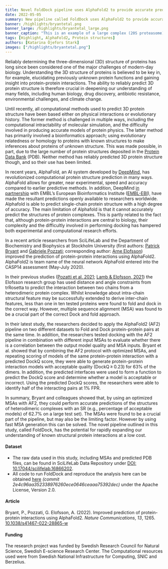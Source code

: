 ```yaml
---
title: Novel FoldDock pipeline uses AlphaFold2 to provide accurate predictions of heterodimeric complexes structures
date: 2022-05-05
summary: New pipeline called FoldDock uses AlphaFold2 to provide accurate predictions of heterodimeric complexes structures. This pipeline has the potential for rapidly expanding knowledge about structural protein interactions at a low cost. The code required to run FoldDock and reproduce the analysis has been published on GitLab.
banner: /highlights/bryantetal.png
banner_large: /highlights/bryantetal_large.png
banner_caption: "This is an example of a large complex (20S proteasome) built from predictions of individual dimers and then combined together to form the entire complex. This image is courtesy of Arne Elofsson"
tags: [Highlight, AlphaFold2, Protein structures]
authors: [Katarina Öjefors Stark]
images: ["/highlights/bryantetal.png"]
---
```


Reliably determining the three-dimensional (3D) structure of proteins has long since been considered one of the major challenges of modern-day biology. Understanding the 3D structure of proteins is believed to be key in, for example, elucidating previously unknown protein functions and gaining insight into protein-protein interactions. The ability to reliably predict 3D protein structure is therefore crucial in deepening our understanding of many fields, including human biology, drug discovery, antibiotic resistance, environmental challenges, and climate change.

Until recently, all computational methods used to predict 3D protein structure have been based either on physical interactions or evolutionary history. The former method is challenged in multiple ways, including the computational intractability of molecular simulation, and the difficulty involved in producing accurate models of protein physics. The latter method has primarily involved a bioinformatics approach; using evolutionary relatedness or homology to proteins with known structures to make inferences about proteins of unknown structure. This was made possible, in part, due to the large number of protein structures deposited in the [Protein Data Bank](https://www.rcsb.org) (PDB). Neither method has reliably predicted 3D protein structure though, and so their use has been limited.

In recent years, AlphaFold, an AI system developed by [DeepMind](https://www.deepmind.com/research/highlighted-research/alphafold), has  revolutionized computational protein structure prediction in many ways. AlphaFold allows for greater, near experimental, speed and accuracy compared to earlier predictive methods. In addition, DeepMind [in partnership](https://www.deepmind.com/blog/putting-the-power-of-alphafold-into-the-worlds-hands) with EMBL’s European Bioinformatics Institute ([EMBL-EBI](https://www.ebi.ac.uk/)), have made the resultant predictions openly available to researchers worldwide. Alphafold is able to predict single-chain protein structure with a high degree of accuracy. The main limitation of Alphafold is that it cannot accurately predict the structures of protein complexes. This is partly related to the fact that, although protein-protein interactions are central to biology, their complexity and the difficultly involved in performing docking has hampered both experimental and computational research efforts.

In a recent article researchers from SciLifeLab and the Department of Biochemistry and Biophysics at Stockholm University (first authors: [Patrick Bryant](https://www.su.se/profiles/pabr4631-1.428169) and [Gabriele Pozzati](https://www.su.se/english/profiles/gapo6065-1.376773); corresponding author: [Arne Elofsson](https://www.scilifelab.se/researchers/arne-elofsson/)) improved the prediction of protein-protein interactions using AlphaFold2. AlphaFold2 is team name of the neural network AlphaFold entered into the CASP14 assessment (May-July 2020).

In their previous studies ([Pozatti et al. 2021](https://doi.org/10.1093/bioinformatics/btab760); [Lamb & Elofsson, 2021](https://doi.org/10.1093/bioinformatics/btab353)) the Elofsson research group has used distance and angle constraints from trRosetta to predict the interaction between two chains from a heterodimeric protein complex. Whilst knowledge about intra-chain structural feature may be successfully extended to derive inter-chain features, less than one in ten tested proteins were found to fold and dock in the correct way. However, multiple sequence alignment (MSA) was found to be a crucial part of the correct Dock and fold approach.

In their latest study, the researchers decided to apply the AlphaFold2 (AF2) pipeline on two different datasets to Fold and Dock protein-protein pairs at the same time. In addition, the researchers tested docking with the AF2 pipeline in combination with different input MSAs to evaluate whether there is a correlation between the output model quality and MSA inputs. Bryant et al. showed that by combining the AF2 protocol with optimized MSAs, and repeating scoring of models of the same protein-protein interaction with a predicted DockQ score, they were able to generate protein-protein interaction models with acceptable quality (DockQ ≥ 0.23) for 63% of the dimers. In addition, the predicted interfaces were used to form a function to predict the DockQ score and determine whether a model is acceptable or incorrect. Using the predicted DockQ scores, the researchers were able to identify half of the interacting pairs at 1% FPR.

In summary, Bryant and colleagues showed that, by using an optimized MSAs with AF2, they could perform accurate predictions of the structures of heterodimeric complexes with an SR (e.g., percentage of acceptable models) of 62.7% on a large test set). The MSAs were found to be a crucial part of the pipeline, but may also be the limiting factor. However by using fast MSA generation this can be solved. The novel pipeline outlined in this study, called FoldDock, has the potential for rapidly expanding our understanding of known structural protein interactions at a low cost.

#### Dataset

* The raw data used in this study, including MSAs and predicted PDB files, can be found in SciLifeLab Data Repository under [DOI: 10.17044/scilifelab.16866202](https://doi.org/10.17044/scilifelab.16866202).
* All code to run FoldDock and reproduce the analysis here can be obtained [here](https://gitlab.com/ElofssonLab/FoldDock) *(commit 2e4c96aa352338976260ece0646ceaaa75392dec)* under the Apache License, Version 2.0.

#### Article

Bryant, P., Pozzati, G. Elofsson, A. (2022). Improved prediction of protein-protein interactions using AlphaFold2. *Nature Communications*, *13*, 1265. [10.1038/s41467-022-28865-w](https://doi.org/10.1038/s41467-022-28865-w)

#### Funding

The research project was funded by Swedish Research Council for Natural Science, Swedish E-science Research Center. The Computational resources used were from Swedish National Infrastructure for Computing, SNIC and Berzelius.
